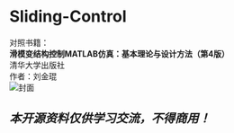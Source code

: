 # Sliding-Control  
对照书籍：  
**滑模变结构控制MATLAB仿真：基本理论与设计方法（第4版）**  
清华大学出版社  
作者：刘金琨  
![封面](https://github.com/MarkC1999/Sliding-Control-MATLAB/tree/main/Image/TopSide.jpg)  
## ***本开源资料仅供学习交流，不得商用！***
